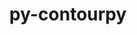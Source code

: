 ---
title: "py-contourpy"
layout: cache
categories: [package, develop-2024-06-02]
meta: {"versions": ["1.0.7"], "compilers": ["apple-clang@=15.0.0", "gcc@=11.1.0", "gcc@=11.4.0", "gcc@=7.5.0", "gcc@=9.4.0", "oneapi@=2024.0.0"], "oss": ["ubuntu18.04", "ubuntu20.04", "ubuntu22.04", "ventura"], "platforms": ["darwin", "linux"], "targets": ["aarch64", "neoverse_v1", "neoverse_v2", "ppc64le", "x86_64_v3"], "stacks": ["data-vis-sdk", "e4s", "e4s-neoverse-v2", "e4s-neoverse_v1", "e4s-oneapi", "e4s-power", "e4s-rocm-external", "ml-darwin-aarch64-mps", "ml-linux-x86_64-cpu", "ml-linux-x86_64-cuda", "radiuss", "root"], "num_specs": 22, "num_specs_by_stack": {"root": 22, "ml-darwin-aarch64-mps": 2, "radiuss": 1, "e4s-power": 3, "data-vis-sdk": 2, "e4s-neoverse_v1": 3, "e4s-neoverse-v2": 1, "e4s": 4, "e4s-rocm-external": 1, "ml-linux-x86_64-cpu": 2, "ml-linux-x86_64-cuda": 2, "e4s-oneapi": 3}}
spec_details: [{"hash": "nhoo7gay7vd3ardlvjlralu3ikogvfdt", "compiler": "apple-clang@=15.0.0", "versions": ["1.0.7"], "os": "ventura", "platform": "darwin", "target": "aarch64", "variants": ["build_system=python_pip"], "stacks": ["root", "ml-darwin-aarch64-mps"], "size": "-", "tarball": "https://binaries.spack.io/releases/develop-2024-06-02/build_cache/darwin-ventura-aarch64/apple-clang-15.0.0/py-contourpy-1.0.7/darwin-ventura-aarch64-apple-clang-15.0.0-py-contourpy-1.0.7-nhoo7gay7vd3ardlvjlralu3ikogvfdt.spack"}, {"hash": "tlv5cjnvdbt7vhmgtiv7ttp2pe54nr25", "compiler": "apple-clang@=15.0.0", "versions": ["1.0.7"], "os": "ventura", "platform": "darwin", "target": "aarch64", "variants": ["build_system=python_pip"], "stacks": ["root", "ml-darwin-aarch64-mps"], "size": "-", "tarball": "https://binaries.spack.io/releases/develop-2024-06-02/build_cache/darwin-ventura-aarch64/apple-clang-15.0.0/py-contourpy-1.0.7/darwin-ventura-aarch64-apple-clang-15.0.0-py-contourpy-1.0.7-tlv5cjnvdbt7vhmgtiv7ttp2pe54nr25.spack"}, {"hash": "ibh7pmfdrrx2tdle4qsapeoimp3etpph", "compiler": "gcc@=7.5.0", "versions": ["1.0.7"], "os": "ubuntu18.04", "platform": "linux", "target": "x86_64_v3", "variants": ["build_system=python_pip"], "stacks": ["radiuss", "root"], "size": "-", "tarball": "https://binaries.spack.io/releases/develop-2024-06-02/build_cache/linux-ubuntu18.04-x86_64_v3/gcc-7.5.0/py-contourpy-1.0.7/linux-ubuntu18.04-x86_64_v3-gcc-7.5.0-py-contourpy-1.0.7-ibh7pmfdrrx2tdle4qsapeoimp3etpph.spack"}, {"hash": "6vonfvttbc4r7up2g3qekhrhnxi26nwj", "compiler": "gcc@=9.4.0", "versions": ["1.0.7"], "os": "ubuntu20.04", "platform": "linux", "target": "ppc64le", "variants": ["build_system=python_pip"], "stacks": ["root", "e4s-power"], "size": "-", "tarball": "https://binaries.spack.io/releases/develop-2024-06-02/build_cache/linux-ubuntu20.04-ppc64le/gcc-9.4.0/py-contourpy-1.0.7/linux-ubuntu20.04-ppc64le-gcc-9.4.0-py-contourpy-1.0.7-6vonfvttbc4r7up2g3qekhrhnxi26nwj.spack"}, {"hash": "gn7i66wjetvcsdimdob5nek4ymtfcoac", "compiler": "gcc@=9.4.0", "versions": ["1.0.7"], "os": "ubuntu20.04", "platform": "linux", "target": "ppc64le", "variants": ["build_system=python_pip"], "stacks": ["root", "e4s-power"], "size": "-", "tarball": "https://binaries.spack.io/releases/develop-2024-06-02/build_cache/linux-ubuntu20.04-ppc64le/gcc-9.4.0/py-contourpy-1.0.7/linux-ubuntu20.04-ppc64le-gcc-9.4.0-py-contourpy-1.0.7-gn7i66wjetvcsdimdob5nek4ymtfcoac.spack"}, {"hash": "kj3g6loabblexn27zkd73xlrhshtou64", "compiler": "gcc@=9.4.0", "versions": ["1.0.7"], "os": "ubuntu20.04", "platform": "linux", "target": "ppc64le", "variants": ["build_system=python_pip"], "stacks": ["root", "e4s-power"], "size": "-", "tarball": "https://binaries.spack.io/releases/develop-2024-06-02/build_cache/linux-ubuntu20.04-ppc64le/gcc-9.4.0/py-contourpy-1.0.7/linux-ubuntu20.04-ppc64le-gcc-9.4.0-py-contourpy-1.0.7-kj3g6loabblexn27zkd73xlrhshtou64.spack"}, {"hash": "gdgx6rrjh3mckbq4czuk7rwlgege743m", "compiler": "gcc@=11.1.0", "versions": ["1.0.7"], "os": "ubuntu20.04", "platform": "linux", "target": "x86_64_v3", "variants": ["build_system=python_pip"], "stacks": ["root", "data-vis-sdk"], "size": "-", "tarball": "https://binaries.spack.io/releases/develop-2024-06-02/build_cache/linux-ubuntu20.04-x86_64_v3/gcc-11.1.0/py-contourpy-1.0.7/linux-ubuntu20.04-x86_64_v3-gcc-11.1.0-py-contourpy-1.0.7-gdgx6rrjh3mckbq4czuk7rwlgege743m.spack"}, {"hash": "v4e2hd4twfhm25de5gabsyeozlh6xxx2", "compiler": "gcc@=11.1.0", "versions": ["1.0.7"], "os": "ubuntu20.04", "platform": "linux", "target": "x86_64_v3", "variants": ["build_system=python_pip"], "stacks": ["root", "data-vis-sdk"], "size": "-", "tarball": "https://binaries.spack.io/releases/develop-2024-06-02/build_cache/linux-ubuntu20.04-x86_64_v3/gcc-11.1.0/py-contourpy-1.0.7/linux-ubuntu20.04-x86_64_v3-gcc-11.1.0-py-contourpy-1.0.7-v4e2hd4twfhm25de5gabsyeozlh6xxx2.spack"}, {"hash": "rr6tpnycbvhwllfiydeidg3emotdbkln", "compiler": "gcc@=11.4.0", "versions": ["1.0.7"], "os": "ubuntu22.04", "platform": "linux", "target": "neoverse_v1", "variants": ["build_system=python_pip"], "stacks": ["e4s-neoverse_v1", "root"], "size": "-", "tarball": "https://binaries.spack.io/releases/develop-2024-06-02/build_cache/linux-ubuntu22.04-neoverse_v1/gcc-11.4.0/py-contourpy-1.0.7/linux-ubuntu22.04-neoverse_v1-gcc-11.4.0-py-contourpy-1.0.7-rr6tpnycbvhwllfiydeidg3emotdbkln.spack"}, {"hash": "l3dsi7zravietuq4mu47ne7udjtdheii", "compiler": "gcc@=11.4.0", "versions": ["1.0.7"], "os": "ubuntu22.04", "platform": "linux", "target": "neoverse_v1", "variants": ["build_system=python_pip"], "stacks": ["e4s-neoverse_v1", "root"], "size": "-", "tarball": "https://binaries.spack.io/releases/develop-2024-06-02/build_cache/linux-ubuntu22.04-neoverse_v1/gcc-11.4.0/py-contourpy-1.0.7/linux-ubuntu22.04-neoverse_v1-gcc-11.4.0-py-contourpy-1.0.7-l3dsi7zravietuq4mu47ne7udjtdheii.spack"}, {"hash": "32eezs5phwf3cnbzudqeu2ln72vrezry", "compiler": "gcc@=11.4.0", "versions": ["1.0.7"], "os": "ubuntu22.04", "platform": "linux", "target": "neoverse_v1", "variants": ["build_system=python_pip"], "stacks": ["e4s-neoverse_v1", "root"], "size": "-", "tarball": "https://binaries.spack.io/releases/develop-2024-06-02/build_cache/linux-ubuntu22.04-neoverse_v1/gcc-11.4.0/py-contourpy-1.0.7/linux-ubuntu22.04-neoverse_v1-gcc-11.4.0-py-contourpy-1.0.7-32eezs5phwf3cnbzudqeu2ln72vrezry.spack"}, {"hash": "ju3erfhva4bno5t4cwja3nq5mdipwyev", "compiler": "gcc@=11.4.0", "versions": ["1.0.7"], "os": "ubuntu22.04", "platform": "linux", "target": "neoverse_v2", "variants": ["build_system=python_pip"], "stacks": ["root", "e4s-neoverse-v2"], "size": "-", "tarball": "https://binaries.spack.io/releases/develop-2024-06-02/build_cache/linux-ubuntu22.04-neoverse_v2/gcc-11.4.0/py-contourpy-1.0.7/linux-ubuntu22.04-neoverse_v2-gcc-11.4.0-py-contourpy-1.0.7-ju3erfhva4bno5t4cwja3nq5mdipwyev.spack"}, {"hash": "rtixec5jyrt76hor5bmb5rme7k3k2ov7", "compiler": "gcc@=11.4.0", "versions": ["1.0.7"], "os": "ubuntu22.04", "platform": "linux", "target": "x86_64_v3", "variants": ["build_system=python_pip"], "stacks": ["e4s", "root"], "size": "-", "tarball": "https://binaries.spack.io/releases/develop-2024-06-02/build_cache/linux-ubuntu22.04-x86_64_v3/gcc-11.4.0/py-contourpy-1.0.7/linux-ubuntu22.04-x86_64_v3-gcc-11.4.0-py-contourpy-1.0.7-rtixec5jyrt76hor5bmb5rme7k3k2ov7.spack"}, {"hash": "o53xb753aqyxxriyj6tfywghewtjulx3", "compiler": "gcc@=11.4.0", "versions": ["1.0.7"], "os": "ubuntu22.04", "platform": "linux", "target": "x86_64_v3", "variants": ["build_system=python_pip"], "stacks": ["e4s-rocm-external", "root"], "size": "-", "tarball": "https://binaries.spack.io/releases/develop-2024-06-02/build_cache/linux-ubuntu22.04-x86_64_v3/gcc-11.4.0/py-contourpy-1.0.7/linux-ubuntu22.04-x86_64_v3-gcc-11.4.0-py-contourpy-1.0.7-o53xb753aqyxxriyj6tfywghewtjulx3.spack"}, {"hash": "x36h22rlwxssbxrv2usxtkjb2x4hestq", "compiler": "gcc@=11.4.0", "versions": ["1.0.7"], "os": "ubuntu22.04", "platform": "linux", "target": "x86_64_v3", "variants": ["build_system=python_pip"], "stacks": ["e4s", "root"], "size": "-", "tarball": "https://binaries.spack.io/releases/develop-2024-06-02/build_cache/linux-ubuntu22.04-x86_64_v3/gcc-11.4.0/py-contourpy-1.0.7/linux-ubuntu22.04-x86_64_v3-gcc-11.4.0-py-contourpy-1.0.7-x36h22rlwxssbxrv2usxtkjb2x4hestq.spack"}, {"hash": "da65owroltshta6rjf3zonkekts63dc2", "compiler": "gcc@=11.4.0", "versions": ["1.0.7"], "os": "ubuntu22.04", "platform": "linux", "target": "x86_64_v3", "variants": ["build_system=python_pip"], "stacks": ["e4s", "root"], "size": "-", "tarball": "https://binaries.spack.io/releases/develop-2024-06-02/build_cache/linux-ubuntu22.04-x86_64_v3/gcc-11.4.0/py-contourpy-1.0.7/linux-ubuntu22.04-x86_64_v3-gcc-11.4.0-py-contourpy-1.0.7-da65owroltshta6rjf3zonkekts63dc2.spack"}, {"hash": "jqgexxajvmg5omszhktxakajnuk27tdm", "compiler": "gcc@=11.4.0", "versions": ["1.0.7"], "os": "ubuntu22.04", "platform": "linux", "target": "x86_64_v3", "variants": ["build_system=python_pip"], "stacks": ["e4s", "root"], "size": "-", "tarball": "https://binaries.spack.io/releases/develop-2024-06-02/build_cache/linux-ubuntu22.04-x86_64_v3/gcc-11.4.0/py-contourpy-1.0.7/linux-ubuntu22.04-x86_64_v3-gcc-11.4.0-py-contourpy-1.0.7-jqgexxajvmg5omszhktxakajnuk27tdm.spack"}, {"hash": "w6k26euxqjllwfrz23moda274pbn6top", "compiler": "gcc@=11.4.0", "versions": ["1.0.7"], "os": "ubuntu22.04", "platform": "linux", "target": "x86_64_v3", "variants": ["build_system=python_pip"], "stacks": ["root", "ml-linux-x86_64-cpu", "ml-linux-x86_64-cuda"], "size": "-", "tarball": "https://binaries.spack.io/releases/develop-2024-06-02/build_cache/linux-ubuntu22.04-x86_64_v3/gcc-11.4.0/py-contourpy-1.0.7/linux-ubuntu22.04-x86_64_v3-gcc-11.4.0-py-contourpy-1.0.7-w6k26euxqjllwfrz23moda274pbn6top.spack"}, {"hash": "otmmpxgbxnop5jagnipgreuluibx4msa", "compiler": "gcc@=11.4.0", "versions": ["1.0.7"], "os": "ubuntu22.04", "platform": "linux", "target": "x86_64_v3", "variants": ["build_system=python_pip"], "stacks": ["root", "ml-linux-x86_64-cpu", "ml-linux-x86_64-cuda"], "size": "-", "tarball": "https://binaries.spack.io/releases/develop-2024-06-02/build_cache/linux-ubuntu22.04-x86_64_v3/gcc-11.4.0/py-contourpy-1.0.7/linux-ubuntu22.04-x86_64_v3-gcc-11.4.0-py-contourpy-1.0.7-otmmpxgbxnop5jagnipgreuluibx4msa.spack"}, {"hash": "nclfje5euq6pwq3lp42pad65jftn6stb", "compiler": "oneapi@=2024.0.0", "versions": ["1.0.7"], "os": "ubuntu22.04", "platform": "linux", "target": "x86_64_v3", "variants": ["build_system=python_pip"], "stacks": ["root", "e4s-oneapi"], "size": "-", "tarball": "https://binaries.spack.io/releases/develop-2024-06-02/build_cache/linux-ubuntu22.04-x86_64_v3/oneapi-2024.0.0/py-contourpy-1.0.7/linux-ubuntu22.04-x86_64_v3-oneapi-2024.0.0-py-contourpy-1.0.7-nclfje5euq6pwq3lp42pad65jftn6stb.spack"}, {"hash": "2qeee4uzdasyh37ndg3ujglqmmkl4xv5", "compiler": "oneapi@=2024.0.0", "versions": ["1.0.7"], "os": "ubuntu22.04", "platform": "linux", "target": "x86_64_v3", "variants": ["build_system=python_pip"], "stacks": ["root", "e4s-oneapi"], "size": "-", "tarball": "https://binaries.spack.io/releases/develop-2024-06-02/build_cache/linux-ubuntu22.04-x86_64_v3/oneapi-2024.0.0/py-contourpy-1.0.7/linux-ubuntu22.04-x86_64_v3-oneapi-2024.0.0-py-contourpy-1.0.7-2qeee4uzdasyh37ndg3ujglqmmkl4xv5.spack"}, {"hash": "enq3her32czgd4c3pebhz27aytmikuoc", "compiler": "oneapi@=2024.0.0", "versions": ["1.0.7"], "os": "ubuntu22.04", "platform": "linux", "target": "x86_64_v3", "variants": ["build_system=python_pip"], "stacks": ["root", "e4s-oneapi"], "size": "-", "tarball": "https://binaries.spack.io/releases/develop-2024-06-02/build_cache/linux-ubuntu22.04-x86_64_v3/oneapi-2024.0.0/py-contourpy-1.0.7/linux-ubuntu22.04-x86_64_v3-oneapi-2024.0.0-py-contourpy-1.0.7-enq3her32czgd4c3pebhz27aytmikuoc.spack"}]
---